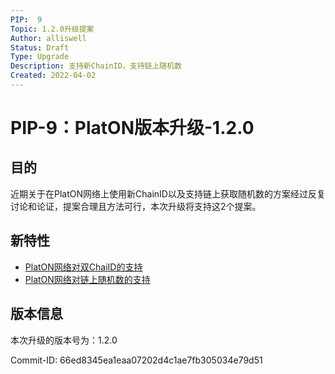 ```yaml
---
PIP:  9
Topic: 1.2.0升级提案
Author: alliswell
Status: Draft
Type: Upgrade
Description: 支持新ChainID，支持链上随机数
Created: 2022-04-02
---
```


# PIP-9：PlatON版本升级-1.2.0

## 目的

近期关于在PlatON网络上使用新ChainID以及支持链上获取随机数的方案经过反复讨论和论证，提案合理且方法可行，本次升级将支持这2个提案。


## 新特性

- [PlatON网络对双ChaiID的支持](https://github.com/PlatONnetwork/PIPs/blob/master/PIPs/PIP-7.md)
- [PlatON网络对链上随机数的支持](https://github.com/PlatONnetwork/PIPs/blob/master/PIPs/PIP-8.md)

## 版本信息

本次升级的版本号为：1.2.0

Commit-ID: 66ed8345ea1eaa07202d4c1ae7fb305034e79d51
